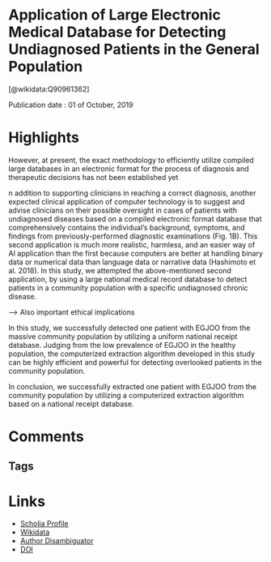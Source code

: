 
Application of Large Electronic Medical Database for Detecting Undiagnosed Patients in the General Population
=============================================================================================================
  
  [@wikidata:Q90961362]  
  
Publication date : 01 of October, 2019  

# Highlights
However, at
present, the exact methodology to efficiently utilize compiled large databases in an electronic format for the process
of diagnosis and therapeutic decisions has not been established yet


n addition to supporting clinicians in reaching a correct diagnosis, another expected clinical application of
computer technology is to suggest and advise clinicians on
their possible oversight in cases of patients with undiagnosed diseases based on a compiled electronic format database that comprehensively contains the individual’s background, symptoms, and findings from previously-performed
diagnostic examinations (Fig. 1B). This second application
is much more realistic, harmless, and an easier way of AI
application than the first because computers are better at
handling binary data or numerical data than language data
or narrative data (Hashimoto et al. 2018). In this study, we
attempted the above-mentioned second application, by
using a large national medical record database to detect
patients in a community population with a specific undiagnosed chronic disease.

--> Also important ethical implications

In this study, we successfully detected one patient with
EGJOO from the massive community population by utilizing a uniform national receipt database. Judging from the
low prevalence of EGJOO in the healthy population, the
computerized extraction algorithm developed in this study
can be highly efficient and powerful for detecting overlooked patients in the community population.

In conclusion, we successfully extracted one patient
with EGJOO from the community population by utilizing a
computerized extraction algorithm based on a national
receipt database. 

# Comments

## Tags

# Links
  
 * [Scholia Profile](https://scholia.toolforge.org/work/Q90961362)  
 * [Wikidata](https://www.wikidata.org/wiki/Q90961362)  
 * [Author Disambiguator](https://author-disambiguator.toolforge.org/work_item_oauth.php?id=Q90961362&batch_id=&match=1&author_list_id=&doit=Get+author+links+for+work)  
 * [DOI](https://doi.org/10.1620/TJEM.249.113)  
